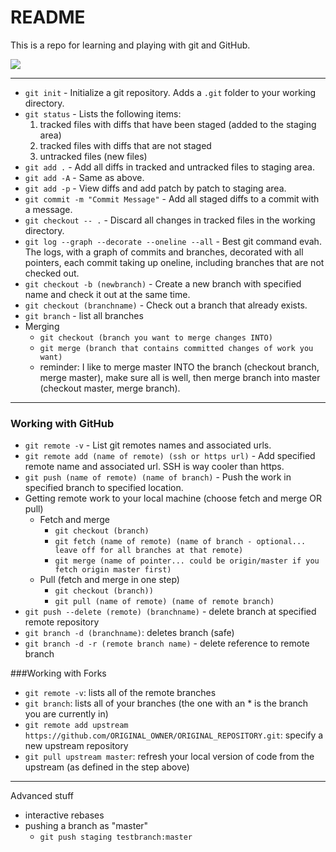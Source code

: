 # README

This is a repo for learning and playing with git and GitHub.

![](./commit-graph.png)

---

* `git init` - Initialize a git repository. Adds a `.git` folder to your working directory.
* `git status` - Lists the following items:
  1. tracked files with diffs that have been staged (added to the staging area)
  1. tracked files with diffs that are not staged
  1. untracked files (new files)
* `git add .` - Add all diffs in tracked and untracked files to staging area.
* `git add -A` - Same as above.
* `git add -p` - View diffs and add patch by patch to staging area.
* `git commit -m "Commit Message"` - Add all staged diffs to a commit with a message.
* `git checkout -- .` - Discard all changes in tracked files in the working directory.
* `git log --graph --decorate --oneline --all` - Best git command evah. The logs, with a graph of commits and branches, decorated with all pointers, each commit taking up oneline, including branches that are not checked out.
* `git checkout -b (newbranch)` - Create a new branch with specified name and check it out at the same time.
* `git checkout (branchname)` - Check out a branch that already exists.
* `git branch` - list all branches
* Merging
  * `git checkout (branch you want to merge changes INTO)`
  * `git merge (branch that contains committed changes of work you want)`
  * reminder: I like to merge master INTO the branch (checkout branch, merge master), make sure all is well, then merge branch into master (checkout master, merge branch).

---

### Working with GitHub

* `git remote -v` - List git remotes names and associated urls.
* `git remote add (name of remote) (ssh or https url)` - Add specified remote name and associated url. SSH is way cooler than https.
* `git push (name of remote) (name of branch)` - Push the work in specified branch to specified location.
* Getting remote work to your local machine (choose fetch and merge OR pull)
  * Fetch and merge
    * `git checkout (branch)`
    * `git fetch (name of remote) (name of branch - optional... leave off for all branches at that remote)`
    * `git merge (name of pointer... could be origin/master if you fetch origin master first)`
  * Pull (fetch and merge in one step)
    * `git checkout (branch))`
    * `git pull (name of remote) (name of remote branch)`
* `git push --delete (remote) (branchname)` - delete branch at specified remote repository
* `git branch -d (branchname)`: deletes branch (safe)
* `git branch -d -r (remote branch name)` - delete reference to remote branch

###Working with Forks
* `git remote -v`: lists all of the remote branches
* `git branch`: lists all of your branches (the one with an * is the branch you are currently in)
* `git remote add upstream https://github.com/ORIGINAL_OWNER/ORIGINAL_REPOSITORY.git`: specify a new upstream repository
* `git pull upstream master`: refresh your local version of code from the upstream (as defined in the step above)
---

Advanced stuff

* interactive rebases
* pushing a branch as "master"
  * `git push staging testbranch:master`
